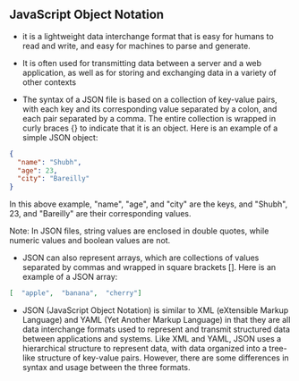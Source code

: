 ## JavaScript Object Notation

- it is a lightweight data interchange format that is easy for humans to read and write, and easy for machines to parse and generate.
- It is often used for transmitting data between a server and a web application, as well as for storing and exchanging data in a variety of other contexts

- The syntax of a JSON file is based on a collection of key-value pairs, with each key and its corresponding value separated by a colon, and each pair separated by a comma. The entire collection is wrapped in curly braces {} to indicate that it is an object. Here is an example of a simple JSON object:

```JSON
{
  "name": "Shubh",
  "age": 23,
  "city": "Bareilly"
}

```

In this above example, "name", "age", and "city" are the keys, and "Shubh", 23, and "Bareilly" are their corresponding values.

Note: In JSON files, string values are enclosed in double quotes, while numeric values and boolean values are not.

- JSON can also represent arrays, which are collections of values separated by commas and wrapped in square brackets []. Here is an example of a JSON array:

```JSON
[  "apple",  "banana",  "cherry"]
```

- JSON (JavaScript Object Notation) is similar to XML (eXtensible Markup Language) and YAML (Yet Another Markup Language) in that they are all data interchange formats used to represent and transmit structured data between applications and systems. Like XML and YAML, JSON uses a hierarchical structure to represent data, with data organized into a tree-like structure of key-value pairs. However, there are some differences in syntax and usage between the three formats.
